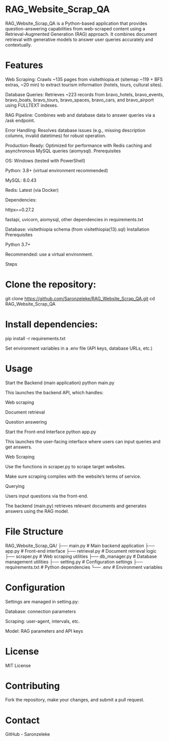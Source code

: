 # RAG_Website_Scrap_QA

RAG_Website_Scrap_QA is a Python-based application that provides question-answering capabilities from web-scraped content using a Retrieval-Augmented Generation (RAG) approach.
It combines document retrieval with generative models to answer user queries accurately and contextually.

# Features





Web Scraping: Crawls ~135 pages from visitethiopia.et (sitemap ~119 + BFS extras, ~20 min) to extract tourism information (hotels, tours, cultural sites).



Database Queries: Retrieves ~223 records from bravo_hotels, bravo_events, bravo_boats, bravo_tours, bravo_spaces, bravo_cars, and bravo_airport using FULLTEXT indexes.



RAG Pipeline: Combines web and database data to answer queries via a /ask endpoint.



Error Handling: Resolves database issues (e.g., missing description columns, invalid datetimes) for robust operation.



Production-Ready: Optimized for performance with Redis caching and asynchronous MySQL queries (aiomysql).
Prerequisites





OS: Windows (tested with PowerShell)



Python: 3.8+ (virtual environment recommended)



MySQL: 8.0.43



Redis: Latest (via Docker)



Dependencies:





httpx==0.27.2



fastapi, uvicorn, aiomysql, other dependencies in requirements.txt



Database: visitethiopia schema (from visitethiopia(13).sql)
Installation
Prerequisites

Python 3.7+

Recommended: use a virtual environment.

Steps

# Clone the repository:

git clone https://github.com/Saronzeleke/RAG_Website_Scrap_QA.git
cd RAG_Website_Scrap_QA


# Install dependencies:

pip install -r requirements.txt


Set environment variables in a .env file (API keys, database URLs, etc.)

# Usage
Start the Backend (main application)
python main.py


This launches the backend API, which handles:

Web scraping

Document retrieval

Question answering

Start the Front-end Interface
python app.py


This launches the user-facing interface where users can input queries and get answers.

Web Scraping

Use the functions in scraper.py to scrape target websites.

Make sure scraping complies with the website’s terms of service.

Querying

Users input questions via the front-end.

The backend (main.py) retrieves relevant documents and generates answers using the RAG model.

# File Structure
RAG_Website_Scrap_QA/
├── main.py               # Main backend application
├── app.py                # Front-end interface
├── retrieval.py          # Document retrieval logic
├── scraper.py            # Web scraping utilities
├── db_manager.py         # Database management utilities
├── setting.py            # Configuration settings
├── requirements.txt      # Python dependencies
└── .env                  # Environment variables

# Configuration

Settings are managed in setting.py:

Database: connection parameters

Scraping: user-agent, intervals, etc.

Model: RAG parameters and API keys

# License

MIT License

# Contributing

Fork the repository, make your changes, and submit a pull request.

# Contact

GitHub - Saronzeleke
